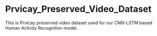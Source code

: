 # Prvicay_Preserved_Video_Dataset
This is Prvicay preserved video dataset used for our CNN-LSTM based Human Activity Recognition model.
